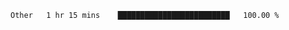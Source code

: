 <!--START_SECTION:waka-->

```txt
Other   1 hr 15 mins    █████████████████████████   100.00 %
```

<!--END_SECTION:waka--> 
 
